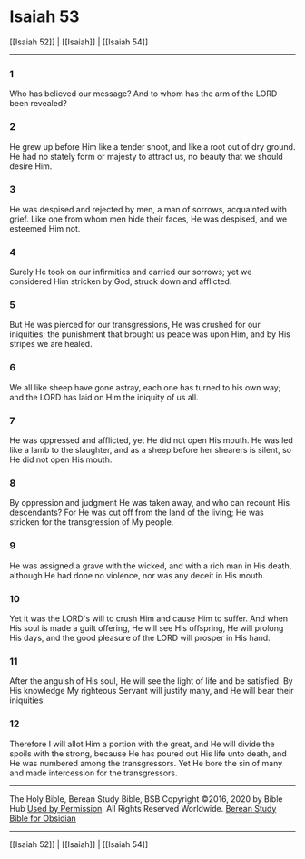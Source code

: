 # Isaiah 53

[[Isaiah 52]] | [[Isaiah]] | [[Isaiah 54]]

---

### 1
Who has believed our message? And to whom has the arm of the LORD been revealed?

### 2
He grew up before Him like a tender shoot, and like a root out of dry ground. He had no stately form or majesty to attract us, no beauty that we should desire Him.

### 3
He was despised and rejected by men, a man of sorrows, acquainted with grief. Like one from whom men hide their faces, He was despised, and we esteemed Him not.

### 4
Surely He took on our infirmities and carried our sorrows; yet we considered Him stricken by God, struck down and afflicted.

### 5
But He was pierced for our transgressions, He was crushed for our iniquities; the punishment that brought us peace was upon Him, and by His stripes we are healed.

### 6
We all like sheep have gone astray, each one has turned to his own way; and the LORD has laid on Him the iniquity of us all.

### 7
He was oppressed and afflicted, yet He did not open His mouth. He was led like a lamb to the slaughter, and as a sheep before her shearers is silent, so He did not open His mouth.

### 8
By oppression and judgment He was taken away, and who can recount His descendants? For He was cut off from the land of the living; He was stricken for the transgression of My people.

### 9
He was assigned a grave with the wicked, and with a rich man in His death, although He had done no violence, nor was any deceit in His mouth.

### 10
Yet it was the LORD's will to crush Him and cause Him to suffer. And when His soul is made a guilt offering, He will see His offspring, He will prolong His days, and the good pleasure of the LORD will prosper in His hand.

### 11
After the anguish of His soul, He will see the light of life and be satisfied. By His knowledge My righteous Servant will justify many, and He will bear their iniquities.

### 12
Therefore I will allot Him a portion with the great, and He will divide the spoils with the strong, because He has poured out His life unto death, and He was numbered among the transgressors. Yet He bore the sin of many and made intercession for the transgressors.

---

The Holy Bible, Berean Study Bible, BSB
Copyright ©2016, 2020 by Bible Hub
[Used by Permission](https://berean.bible/terms.htm). All Rights Reserved Worldwide.
[Berean Study Bible for Obsidian](https://github.com/gapmiss/berean-study-bible-for-obsidian)

---

[[Isaiah 52]] | [[Isaiah]] | [[Isaiah 54]]

